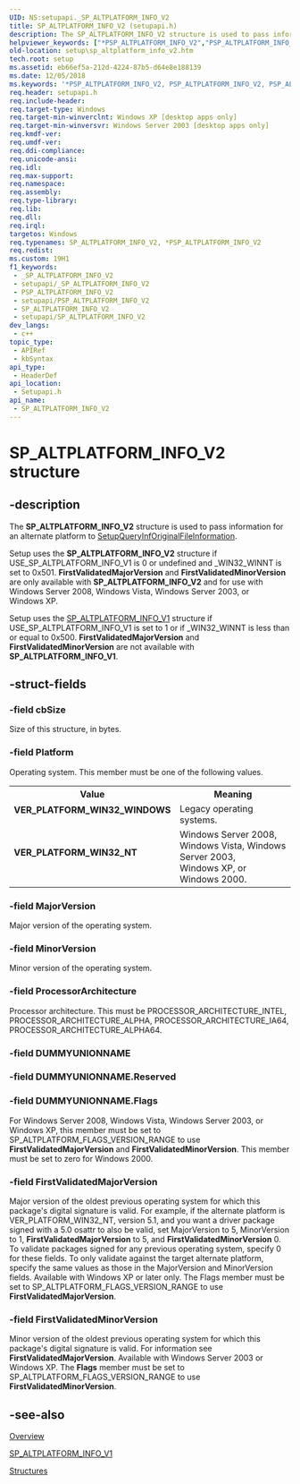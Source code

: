 ```yaml
---
UID: NS:setupapi._SP_ALTPLATFORM_INFO_V2
title: SP_ALTPLATFORM_INFO_V2 (setupapi.h)
description: The SP_ALTPLATFORM_INFO_V2 structure is used to pass information for an alternate platform to SetupQueryInfOriginalFileInformation.
helpviewer_keywords: ["*PSP_ALTPLATFORM_INFO_V2","PSP_ALTPLATFORM_INFO_V2","PSP_ALTPLATFORM_INFO_V2 structure pointer [Setup API]","SP_ALTPLATFORM_INFO","SP_ALTPLATFORM_INFO_V2","SP_ALTPLATFORM_INFO_V2 structure [Setup API]","VER_PLATFORM_WIN32_NT","VER_PLATFORM_WIN32_WINDOWS","_setupapi_sp_altplatform_info","setup.sp_altplatform_info_v2","setupapi/PSP_ALTPLATFORM_INFO_V2","setupapi/SP_ALTPLATFORM_INFO_V2"]
old-location: setup\sp_altplatform_info_v2.htm
tech.root: setup
ms.assetid: eb66ef5a-212d-4224-87b5-d64e8e188139
ms.date: 12/05/2018
ms.keywords: '*PSP_ALTPLATFORM_INFO_V2, PSP_ALTPLATFORM_INFO_V2, PSP_ALTPLATFORM_INFO_V2 structure pointer [Setup API], SP_ALTPLATFORM_INFO, SP_ALTPLATFORM_INFO_V2, SP_ALTPLATFORM_INFO_V2 structure [Setup API], VER_PLATFORM_WIN32_NT, VER_PLATFORM_WIN32_WINDOWS, _setupapi_sp_altplatform_info, setup.sp_altplatform_info_v2, setupapi/PSP_ALTPLATFORM_INFO_V2, setupapi/SP_ALTPLATFORM_INFO_V2'
req.header: setupapi.h
req.include-header: 
req.target-type: Windows
req.target-min-winverclnt: Windows XP [desktop apps only]
req.target-min-winversvr: Windows Server 2003 [desktop apps only]
req.kmdf-ver: 
req.umdf-ver: 
req.ddi-compliance: 
req.unicode-ansi: 
req.idl: 
req.max-support: 
req.namespace: 
req.assembly: 
req.type-library: 
req.lib: 
req.dll: 
req.irql: 
targetos: Windows
req.typenames: SP_ALTPLATFORM_INFO_V2, *PSP_ALTPLATFORM_INFO_V2
req.redist: 
ms.custom: 19H1
f1_keywords:
 - _SP_ALTPLATFORM_INFO_V2
 - setupapi/_SP_ALTPLATFORM_INFO_V2
 - PSP_ALTPLATFORM_INFO_V2
 - setupapi/PSP_ALTPLATFORM_INFO_V2
 - SP_ALTPLATFORM_INFO_V2
 - setupapi/SP_ALTPLATFORM_INFO_V2
dev_langs:
 - c++
topic_type:
 - APIRef
 - kbSyntax
api_type:
 - HeaderDef
api_location:
 - Setupapi.h
api_name:
 - SP_ALTPLATFORM_INFO_V2
---
```


# SP_ALTPLATFORM_INFO_V2 structure


## -description

The <b>SP_ALTPLATFORM_INFO_V2</b> structure is used to pass information for an alternate platform to 
<a href="/windows/desktop/api/setupapi/nf-setupapi-setupqueryinforiginalfileinformationa">SetupQueryInfOriginalFileInformation</a>.

Setup  uses the <b>SP_ALTPLATFORM_INFO_V2</b> structure if USE_SP_ALTPLATFORM_INFO_V1 is 0 or undefined and _WIN32_WINNT is set to 0x501. <b>FirstValidatedMajorVersion</b> and <b>FirstValidatedMinorVersion</b> are only available with <b>SP_ALTPLATFORM_INFO_V2</b> and for use with Windows Server 2008, Windows Vista, Windows Server 2003,  or Windows XP.

Setup  uses the <a href="/windows/desktop/api/setupapi/ns-setupapi-sp_altplatform_info_v1">SP_ALTPLATFORM_INFO_V1</a> structure if USE_SP_ALTPLATFORM_INFO_V1 is set to 1 or if _WIN32_WINNT is less than or equal to 0x500. <b>FirstValidatedMajorVersion</b> and <b>FirstValidatedMinorVersion</b> are not available with <b>SP_ALTPLATFORM_INFO_V1</b>.

## -struct-fields

### -field cbSize

Size of this structure, in bytes.

### -field Platform

Operating system. This member must be one of the following values. 



<table>
<tr>
<th>Value</th>
<th>Meaning</th>
</tr>
<tr>
<td width="40%"><a id="VER_PLATFORM_WIN32_WINDOWS"></a><a id="ver_platform_win32_windows"></a><dl>
<dt><b>VER_PLATFORM_WIN32_WINDOWS</b></dt>
</dl>
</td>
<td width="60%">
Legacy operating systems.

</td>
</tr>
<tr>
<td width="40%"><a id="VER_PLATFORM_WIN32_NT"></a><a id="ver_platform_win32_nt"></a><dl>
<dt><b>VER_PLATFORM_WIN32_NT</b></dt>
</dl>
</td>
<td width="60%">
Windows Server 2008, Windows Vista, Windows Server 2003, Windows XP, or Windows 2000.

</td>
</tr>
</table>

### -field MajorVersion

Major version of the operating system.

### -field MinorVersion

Minor version of the operating system.

### -field ProcessorArchitecture

Processor architecture. This must be PROCESSOR_ARCHITECTURE_INTEL, PROCESSOR_ARCHITECTURE_ALPHA, PROCESSOR_ARCHITECTURE_IA64, PROCESSOR_ARCHITECTURE_ALPHA64.

### -field DUMMYUNIONNAME

### -field DUMMYUNIONNAME.Reserved

### -field DUMMYUNIONNAME.Flags

 For Windows Server 2008, Windows Vista, Windows Server 2003, or Windows XP, this member must be set to SP_ALTPLATFORM_FLAGS_VERSION_RANGE to use <b>FirstValidatedMajorVersion</b> and <b>FirstValidatedMinorVersion</b>. This member must be set to zero for Windows 2000.

### -field FirstValidatedMajorVersion

Major version of the oldest previous operating system for which this package's digital signature is valid. For example, if the alternate platform is VER_PLATFORM_WIN32_NT, version 5.1, and you want a driver package signed with a 5.0 osattr to also be valid, set MajorVersion to 5, MinorVersion to 1, <b>FirstValidatedMajorVersion</b> to 5, and <b>FirstValidatedMinorVersion</b> 0. To validate packages signed for any previous operating system, specify 0 for these fields. To only validate against the target alternate platform, specify the same values as those in the MajorVersion and MinorVersion fields. Available with Windows XP or later only. The Flags member must be set to SP_ALTPLATFORM_FLAGS_VERSION_RANGE to use <b>FirstValidatedMajorVersion</b>.

### -field FirstValidatedMinorVersion

Minor version of the oldest previous operating system for which this package's digital signature is valid. For information see <b>FirstValidatedMajorVersion</b>. Available with Windows Server 2003 or Windows XP. The <b>Flags</b> member must be set to SP_ALTPLATFORM_FLAGS_VERSION_RANGE to use <b>FirstValidatedMinorVersion</b>.

## -see-also

<a href="/windows/desktop/SetupApi/overview">Overview</a>



<a href="/windows/desktop/api/setupapi/ns-setupapi-sp_altplatform_info_v1">SP_ALTPLATFORM_INFO_V1</a>



<a href="/windows/desktop/SetupApi/structures--setup-api-">Structures</a>
